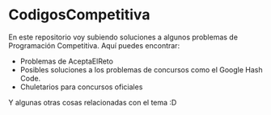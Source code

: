 # CodigosCompetitiva
En este repositorio voy subiendo soluciones a algunos problemas de Programación Competitiva.
Aquí puedes encontrar:

- Problemas de AceptaElReto
- Posibles soluciones a los problemas de concursos como el Google Hash Code.
- Chuletarios para concursos oficiales

Y algunas otras cosas relacionadas con el tema :D
